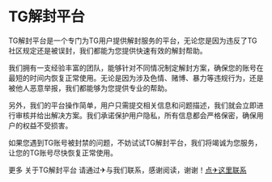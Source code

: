 # TG解封平台

TG解封平台是一个专门为TG用户提供解封服务的平台，无论您是因为违反了TG社区规定还是被误封，我们都能为您提供快速有效的解封帮助。

我们拥有一支经验丰富的团队，能够针对不同情况制定解封方案，确保您的账号在最短的时间内恢复正常使用。无论是因为涉及色情、赌博、暴力等违规行为，还是被他人恶意举报，我们都能够为您提供专业的帮助。

另外，我们的平台操作简单，用户只需提交相关信息和问题描述，我们就会立即进行审核并给出解决方案。我们承诺保护用户隐私，所有信息都会严格保密，确保用户的权益不受损害。

如果您遇到TG账号被封禁的问题，不妨试试TG解封平台，我们将竭诚为您服务，让您的TG账号尽快恢复正常使用。

更多 关于TG解封平台 请通过✈与我们联系，感谢阅读，谢谢！[点✈这里联系](https://w.k02.cc)